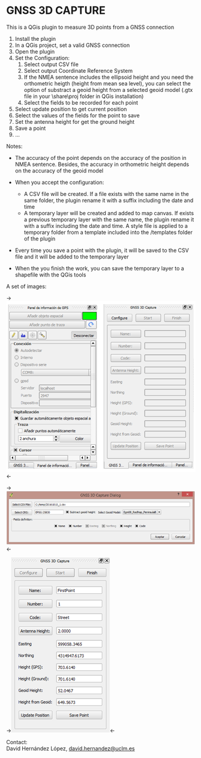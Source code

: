 **GNSS 3D CAPTURE**
===================


This is a QGis plugin to measure 3D points from a GNSS connection

1. Install the plugin
2. In a QGis project, set a valid GNSS connection
3. Open the plugin
4. Set the Configuration:
	1. Select output CSV file
	2. Select output Coordinate Reference System
	3. If the NMEA sentence includes the ellipsoid height and you need the orthometric heigth (height from mean sea level), you can select the option of substract a geoid height from a selected geoid model (.gtx file in your \share\proj folder in QGis installation)
	4. Select the fields to be recorded for each point
5. Select update position to get current position
6. Select the values of the fields for the point to save
7. Set the antenna height for get the ground height
8. Save a point
9. ...

Notes:  

* The accuracy of the point depends on the accuracy of the position in NMEA sentence. Besides, the accuracy in orthometric height depends on the accuracy of the geoid model
* When you accept the configuration:  

	* A CSV file will be created. If a file exists with the same name in the same folder, the plugin rename it with a suffix including the date and time
	* A temporary layer will be created and added to map canvas. If exists a previous temporary layer with the same name, the plugin rename it with a suffix including the date and time. A style file is applied to a temporary folder from a template included into the /templates folder of the plugin
* Every time you save a point with the plugin, it will be saved to the CSV file and it will be added to the temporary layer
* When the you finish the work, you can save the temporary layer to a shapefile with the QGis tools

A set of images:

->![](/images/image001.png)<-

->![](/images/image002.png)<-

->![](/images/image003.png)<-

Contact:  
David Hernández López, david.hernandez@uclm.es
